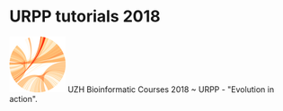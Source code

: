 # URPP tutorials 2018 
![alt text](https://github.com/carlalbc/URPP_tutorials/blob/master/img/Logo_URPP_kl2.png)
UZH Bioinformatic Courses 2018 ~ URPP - "Evolution in action".

